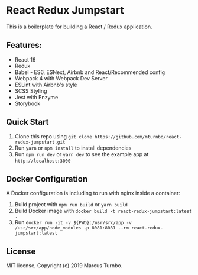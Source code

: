 # React Redux Jumpstart

This is a boilerplate for building a React / Redux application.

## Features:
* React 16
* Redux
* Babel - ES6, ESNext, Airbnb and React/Recommended config
* Webpack 4 with Webpack Dev Server
* ESLint with Airbnb's style 
* SCSS Styling
* Jest with Enzyme
* Storybook

## Quick Start
1. Clone this repo using `git clone https://github.com/mturnbo/react-redux-jumpstart.git`
1. Run `yarn` or `npm install` to install dependencies
1. Run `npm run dev` or `yarn dev` to see the example app at `http://localhost:3000`

## Docker Configuration
A Docker configuration is including to run with nginx inside a container:
1. Build project with `npm run build` or `yarn build`
1. Build Docker image with `docker build -t react-redux-jumpstart:latest .`
1. Run `docker run -it -v ${PWD}:/usr/src/app -v /usr/src/app/node_modules -p 8081:8081 --rm react-redux-jumpstart:latest`

## License
MIT license, Copyright (c) 2019 Marcus Turnbo.
